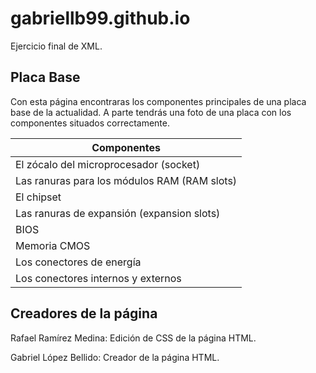 # gabriellb99.github.io
Ejercicio final de XML.
## Placa Base
Con esta página encontraras los componentes principales de una placa base de la actualidad.
A parte tendrás una foto de una placa con los componentes situados correctamente.

|Componentes|
| --------- |
|El zócalo del microprocesador (socket)|
|Las ranuras para los módulos RAM (RAM slots)|
|El chipset|
|Las ranuras de expansión (expansion slots)|
|BIOS|
|Memoria CMOS|
|Los conectores de energía|
|Los conectores internos y externos|

## Creadores de la página
Rafael Ramírez Medina: Edición de CSS de la página HTML.

Gabriel López Bellido: Creador de la página HTML.
